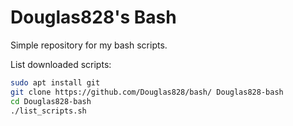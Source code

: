 # Douglas828's Bash
Simple repository for my bash scripts.

List downloaded scripts:

```bash
sudo apt install git
git clone https://github.com/Douglas828/bash/ Douglas828-bash
cd Douglas828-bash
./list_scripts.sh
```
